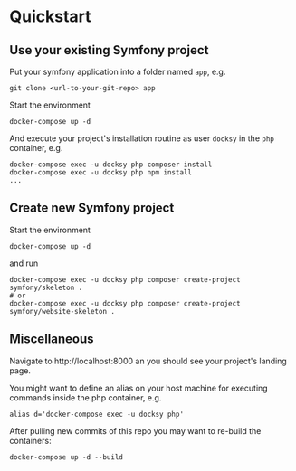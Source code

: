 # Quickstart

## Use your existing Symfony project

Put your symfony application into a folder named `app`, e.g.

    git clone <url-to-your-git-repo> app

Start the environment

    docker-compose up -d

And execute your project's installation routine  as user `docksy` in the `php` container, e.g.

    docker-compose exec -u docksy php composer install
    docker-compose exec -u docksy php npm install
    ...

## Create new Symfony project

Start the environment

    docker-compose up -d

and run

    docker-compose exec -u docksy php composer create-project symfony/skeleton .
    # or
    docker-compose exec -u docksy php composer create-project symfony/website-skeleton .

## Miscellaneous

Navigate to http://localhost:8000 an you should see your project's landing page.

You might want to define an alias on your host machine for executing commands inside the php container, e.g.

    alias d='docker-compose exec -u docksy php'

After pulling new commits of this repo you may want to re-build the containers:

    docker-compose up -d --build
